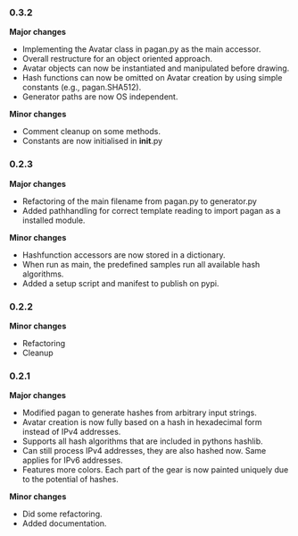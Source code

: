 ### 0.3.2
**Major changes**

 * Implementing the Avatar class in pagan.py as the main accessor.
 * Overall restructure for an object oriented approach.
 * Avatar objects can now be instantiated and manipulated before drawing.
 * Hash functions can now be omitted on Avatar creation by using simple constants (e.g., pagan.SHA512).
 * Generator paths are now OS independent.

**Minor changes**

 * Comment cleanup on some methods.
 * Constants are now initialised in __init__.py

### 0.2.3
**Major changes**

 * Refactoring of the main filename from pagan.py to generator.py
 * Added pathhandling for correct template reading to import pagan as a installed module.

**Minor changes**

 * Hashfunction accessors are now stored in a dictionary.
 * When run as main, the predefined samples run all available hash algorithms.
 * Added a setup script and manifest to publish on pypi.

### 0.2.2
**Minor changes**

 * Refactoring
 * Cleanup

### 0.2.1
**Major changes**

 * Modified pagan to generate hashes from arbitrary input strings.
 * Avatar creation is now fully based on a hash in hexadecimal form instead of IPv4 addresses.
 * Supports all hash algorithms that are included in pythons hashlib.
 * Can still process IPv4 addresses, they are also hashed now. Same applies for IPv6 addresses.
 * Features more colors. Each part of the gear is now painted uniquely due to the potential of hashes.

**Minor changes**

 * Did some refactoring.
 * Added documentation.
